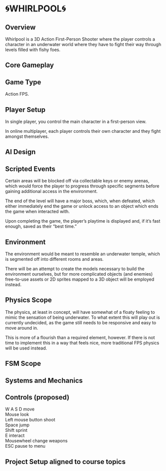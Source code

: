 # 🌀WHIRLPOOL🌀

## Overview

Whirlpool is a 3D Action First-Person Shooter where the player controls a character in an underwater world where they have to fight their way through levels filled with fishy foes.

## Core Gameplay

## Game Type

Action FPS.

## Player Setup

In single player, you control the main character in a first-person view.

In online multiplayer, each player controls their own character and they fight amongst themselves.

## AI Design

## Scripted Events

Certain areas will be blocked off via collectable keys or enemy arenas, which would force the player to progress through specific segments before gaining additional access in the environment.

The end of the level will have a major boss, which, when defeated, which either immediately end the game or unlock access to an object which ends the game when interacted with.

Upon completing the game, the player’s playtime is displayed and, if it’s fast enough, saved as their “best time.”


## Environment

The environment would be meant to resemble an underwater temple, which is segmented off into different rooms and areas.

There will be an attempt to create the models necessary to build the environment ourselves, but for more complicated objects (and enemies) free-to-use assets or 2D sprites mapped to a 3D object will be employed instead.

## Physics Scope

The physics, at least in concept, will have somewhat of a floaty feeling to mimic the sensation of being underwater. To what extent this will play out is currently undecided, as the game still needs to be responsive and easy to move around in.

This is more of a flourish than a required element, however. If there is not time to implement this in a way that feels nice, more traditional FPS physics will be used instead.

## FSM Scope

## Systems and Mechanics

## Controls (proposed)
W A S D              move  
Mouse                look  
Left mouse button    shoot  
Space                jump  
Shift                sprint  
E                    interact  
Mousewheel           change weapons  
ESC                  pause to menu  

## Project Setup aligned to course topics
